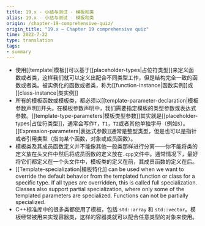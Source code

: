 ```yaml
---
title: 19.x - 小结与测试 - 模板和类
alias: 19.x - 小结与测试 - 模板和类
origin: /chapter-19-comprehensive-quiz/
origin_title: "19.x — Chapter 19 comprehensive quiz"
time: 2022-7-22
type: translation
tags:
- summary
---
```


- 使用[[template|模板]]可以基于[[placeholder-types|占位符类型]]来定义函数或者类，这样我们就可以定义出配合不同类型工作，但是结构完全一致的函数或者类。被实例化的函数或者类，称为[[function-instance|函数实例]]或[[class-instance|类实例]]
- 所有的模板函数或模板类，都必须以[[template-parameter-declaration|模板参数声明]]开头。在模板参数声明中，我们需要指定模板的类型参数或表达式参数。[[template-type-parameters|模板类型参数]]其实就是[[placeholder-types|占位符类型]]，通常会写作`T`，`T1`，`T2`或者其他单独字母（例如`S`）。[[Expression-parameters|表达式参数]]通常是整型类型，但是也可以是指针或者引用类型（指向某个函数，对象或成员函数）。
- 模板类及其成员函数定义并不能像其他一般类那样进行分离——你不能将类的定义放在头文件中然后将成员函数的定义放在`.cpp`文件中。通常情况下，最好将它们都定义在一个头文件中，模板类的定义在前，其成员函数的定义在后。
- [[Template-specialization|模板特化]] can be used when we want to override the default behavior from the templated function or class for a specific type. If all types are overridden, this is called full specialization. Classes also support partial specialization, where only some of the templated parameters are specialized. Functions can not be partially specialized.
- C++标准库中的很多类都使用了模板，包括 `std::array` 和 `std::vector`。模板经常被用来实现容器类，这样的容器类就可以配合任意类型的对象来使用。

